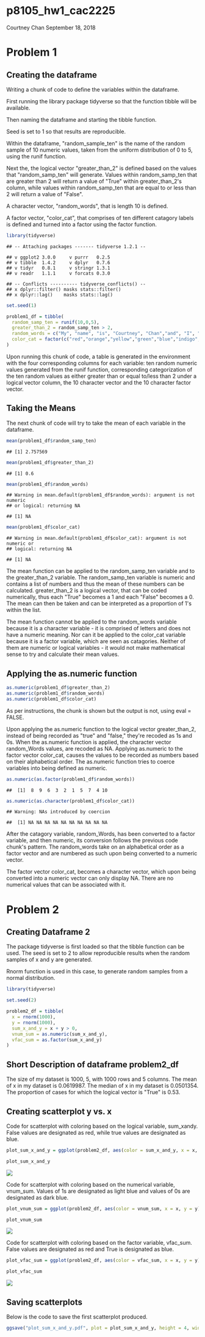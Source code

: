 p8105\_hw1\_cac2225
================
Courtney Chan
September 18, 2018

Problem 1
=========

Creating the dataframe
----------------------

Writing a chunk of code to define the variables within the dataframe.

First running the library package tidyverse so that the function tibble will be available.

Then naming the dataframe and starting the tibble function.

Seed is set to 1 so that results are reproducible.

Within the dataframe, "random\_sample\_ten" is the name of the random sample of 10 numeric values, taken from the uniform distribution of 0 to 5, using the runif function.

Next the, the logical vector "greater\_than\_2" is defined based on the values that "random\_samp\_ten" will generate. Values within random\_samp\_ten that are greater than 2 will return a value of "True" within greater\_than\_2's column, while values within random\_samp\_ten that are equal to or less than 2 will return a value of "False".

A character vector, "random\_words", that is length 10 is defined.

A factor vector, "color\_cat", that comprises of ten different catagory labels is defined and turned into a factor using the factor function.

``` r
library(tidyverse)
```

    ## -- Attaching packages ------- tidyverse 1.2.1 --

    ## v ggplot2 3.0.0     v purrr   0.2.5
    ## v tibble  1.4.2     v dplyr   0.7.6
    ## v tidyr   0.8.1     v stringr 1.3.1
    ## v readr   1.1.1     v forcats 0.3.0

    ## -- Conflicts ---------- tidyverse_conflicts() --
    ## x dplyr::filter() masks stats::filter()
    ## x dplyr::lag()    masks stats::lag()

``` r
set.seed(1)

problem1_df = tibble(
  random_samp_ten = runif(10,0,5),
  greater_than_2 = random_samp_ten > 2,
  random_words = c("My", "name", "is", "Courtney", "Chan","and", "I", "love", "data", "science"),
  color_cat = factor(c("red","orange","yellow","green","blue","indigo","purple","black","white","grey" ))
)
```

Upon running this chunk of code, a table is generated in the environment with the four corresponding columns for each variable: ten random numeric values generated from the runif function, corresponding categorization of the ten random values as either greater than or equal to/less than 2 under a logical vector column, the 10 character vector and the 10 character factor vector.

Taking the Means
----------------

The next chunk of code will try to take the mean of each variable in the dataframe.

``` r
mean(problem1_df$random_samp_ten)
```

    ## [1] 2.757569

``` r
mean(problem1_df$greater_than_2)
```

    ## [1] 0.6

``` r
mean(problem1_df$random_words)
```

    ## Warning in mean.default(problem1_df$random_words): argument is not numeric
    ## or logical: returning NA

    ## [1] NA

``` r
mean(problem1_df$color_cat)
```

    ## Warning in mean.default(problem1_df$color_cat): argument is not numeric or
    ## logical: returning NA

    ## [1] NA

The mean function can be applied to the random\_samp\_ten variable and to the greater\_than\_2 variable. The random\_samp\_ten variable is numeric and contains a list of numbers and thus the mean of these numbers can be calculated. greater\_than\_2 is a logical vector, that can be coded numerically, thus each "True" becomes a 1 and each "False" becomes a 0. The mean can then be taken and can be interpreted as a proportion of 1's within the list.

The mean function cannot be applied to the random\_words variable because it is a character variable - it is comprised of letters and does not have a numeric meaning. Nor can it be applied to the color\_cat variable because it is a factor variable, which are seen as catagories. Neither of them are numeric or logical variables - it would not make mathematical sense to try and calculate their mean values.

Applying the as.numeric function
--------------------------------

``` r
as.numeric(problem1_df$greater_than_2)
as.numeric(problem1_df$random_words)
as.numeric(problem1_df$color_cat)
```

As per instructions, the chunk is shown but the output is not, using eval = FALSE.

Upon applying the as.numeric function to the logical vector greater\_than\_2, instead of being recorded as "true" and "false," they're recoded as 1s and 0s. When the as.numeric function is applied, the character vector random\_Words values, are recoded as NA. Applying as.numeric to the factor vector color\_cat, causes the values to be recorded as numbers based on their alphabetical order. The as.numeric function tries to coerce variables into being defined as numeric.

``` r
as.numeric(as.factor(problem1_df$random_words))
```

    ##  [1]  8  9  6  3  2  1  5  7  4 10

``` r
as.numeric(as.character(problem1_df$color_cat))
```

    ## Warning: NAs introduced by coercion

    ##  [1] NA NA NA NA NA NA NA NA NA NA

After the catagory variable, random\_Words, has been converted to a factor variable, and then numeric, its conversion follows the previous code chunk's pattern. The random\_words take on an alphabetical order as a factor vector and are numbered as such upon being converted to a numeric vector.

The factor vector color\_cat, becomes a character vector, which upon being converted into a numeric vector can only display NA. There are no numerical values that can be associated with it.

Problem 2
=========

Creating Dataframe 2
--------------------

The package tidyverse is first loaded so that the tibble function can be used. The seed is set to 2 to allow reproducible results when the random samples of x and y are generated.

Rnorm function is used in this case, to generate random samples from a normal distribution.

``` r
library(tidyverse)

set.seed(2)

problem2_df = tibble(
  x = rnorm(1000),
  y = rnorm(1000),
  sum_x_and_y = x + y > 0,
  vnum_sum = as.numeric(sum_x_and_y),
  vfac_sum = as.factor(sum_x_and_y)
)
```

Short Description of dataframe problem2\_df
-------------------------------------------

The size of my dataset is 1000, 5, with 1000 rows and 5 columns. The mean of x in my dataset is 0.0619987. The median of x in my dataset is 0.0501354. The proportion of cases for which the logical vector is "True" is 0.53.

Creating scatterplot y vs. x
----------------------------

Code for scatterplot with coloring based on the logical variable, sum\_xandy. False values are designated as red, while true values are designated as blue.

``` r
plot_sum_x_and_y = ggplot(problem2_df, aes(color = sum_x_and_y, x = x, y = y)) + geom_point()

plot_sum_x_and_y
```

![](p8105_hw1_cac2225_files/figure-markdown_github/Plot%201%20color%20via%20sum_x_and_y-1.png)

Code for scatterplot with coloring based on the numerical variable, vnum\_sum. Values of 1s are designated as light blue and values of 0s are designated as dark blue.

``` r
plot_vnum_sum = ggplot(problem2_df, aes(color = vnum_sum, x = x, y = y)) + geom_point()

plot_vnum_sum
```

![](p8105_hw1_cac2225_files/figure-markdown_github/Plot%202%20color%20via%20vnum_sum-1.png)

Code for scatterplot with coloring based on the factor variable, vfac\_sum. False values are designated as red and True is designated as blue.

``` r
plot_vfac_sum = ggplot(problem2_df, aes(color = vfac_sum, x = x, y = y)) + geom_point()

plot_vfac_sum
```

![](p8105_hw1_cac2225_files/figure-markdown_github/Plot%203%20color%20via%20vfac_sum-1.png)

Saving scatterplots
-------------------

Below is the code to save the first scatterplot produced.

``` r
ggsave("plot_sum_x_and_y.pdf", plot = plot_sum_x_and_y, height = 4, width = 6)
```
